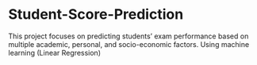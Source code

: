 # Student-Score-Prediction
This project focuses on predicting students’ exam performance based on multiple academic, personal, and socio-economic factors. Using machine learning (Linear Regression)
